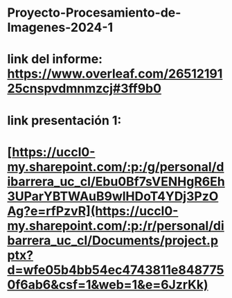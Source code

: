 # Proyecto-Procesamiento-de-Imagenes-2024-1
# link del informe: https://www.overleaf.com/2651219125cnspvdmnmzcj#3ff9b0
# link presentación 1:
# [https://uccl0-my.sharepoint.com/:p:/g/personal/dibarrera_uc_cl/Ebu0Bf7sVENHgR6Eh3UParYBTWAuB9wlHDoT4YDj3PzOAg?e=rfPzvR](https://uccl0-my.sharepoint.com/:p:/r/personal/dibarrera_uc_cl/Documents/project.pptx?d=wfe05b4bb54ec4743811e8487750f6ab6&csf=1&web=1&e=6JzrKk)
